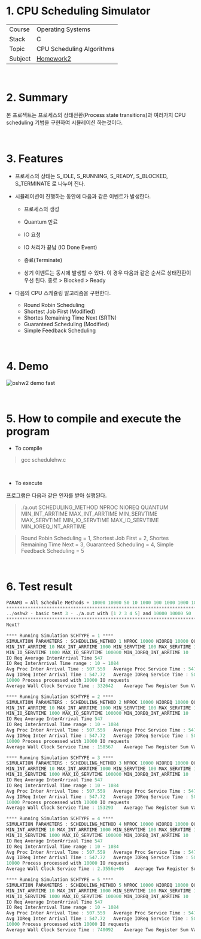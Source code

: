 # 1. CPU Scheduling Simulator

|                 |                                                              |
| --------------- | ------------------------------------------------------------ |
| Course | Operating Systems |
| Stack           | C                                                            |
| Topic          | CPU Scheduling Algorithms |
| Subject | [Homework2](https://github.com/24siefil/Computer_Science/blob/main/OS/os_hw2/subject/Homework2.pdf) |

<br/>

# 2. Summary

본 프로젝트는 프로세스의 상태전환(Process state transitions)과 여러가지 CPU scheduling 기법을 구현하여 시뮬레이션 하는것이다.

<br/>

# 3. Features

* 프로세스의 상태는 S_IDLE, S_RUNNING, S_READY, S_BLOCKED, S_TERMINATE 로 나누어 진다. 

* 시뮬레이션이 진행하는 동안에 다음과 같은 이벤트가 발생한다.

  * 프로세스의 생성

  * Quantum 만료

  * IO 요청

  * IO 처리가 끝남 (IO Done Event)

  * 종료(Terminate)

  * 상기 이벤트는 동시에 발생할 수 있다. 이 경우 다음과 같은 순서로 상태전환이 우선 된다. 종료 > Blocked > Ready

* 다음의 CPU 스케쥴링 알고리즘을 구현한다.

  * Round Robin Scheduling
  * Shortest Job First (Modified)
  * Shortes Remaining Time Next (SRTN)
  * Guaranteed Scheduling (Modified)
  * Simple Feedback Scheduling

<br/>

# 4. Demo

![oshw2 demo fast](https://user-images.githubusercontent.com/83692797/138303940-e574ef64-331a-4908-9a7c-48c8a7857ae1.gif)

<br/>

# 5. How to compile and execute the program

* To compile

> gcc schedulehw.c

<br/>

* To execute

프로그램은 다음과 같은 인자를 받아 실행된다.

> ./a.out SCHEDULING_METHOD NPROC NIOREQ QUANTUM MIN_INT_ARRTIME MAX_INT_ARRTIME MIN_SERVTIME MAX_SERVTIME MIN_IO_SERVTIME MAX_IO_SERVTIME MIN_IOREQ_INT_ARRTIME

> Round Robin Scheduling = 1, Shortest Job First = 2, Shortes Remaining Time Next = 3, Guaranteed Scheduling = 4, Simple Feedback Scheduling = 5


<br/>

# 6. Test result

```c
PARAM3 = All Schedule Methods + 10000 10000 50 10 1000 100 1000 1000 100000 10
***************************************************************************
../oshw2 - basic test 3 - ./a.out with [1 2 3 4 5] and 10000 10000 50   10 1000   100 1000   1000 100000  10
***************************************************************************
Next?

**** Running Simulation SCHTYPE = 1 ****
SIMULATION PARAMETERS : SCHEDULING_METHOD 1 NPROC 10000 NIOREQ 10000 QUANTUM 50
MIN_INT_ARRTIME 10 MAX_INT_ARRTIME 1000 MIN_SERVTIME 100 MAX_SERVTIME 1000
MIN_IO_SERVTIME 1000 MAX_IO_SERVTIME 100000 MIN_IOREQ_INT_ARRTIME 10
IO Req Average InterArrival Time 547
IO Req InterArrival Time range : 10 ~ 1084
Avg Proc Inter Arrival Time : 507.559 	Average Proc Service Time : 547.798
Avg IOReq Inter Arrival Time : 547.72 	Average IOReq Service Time : 50696
10000 Process processed with 10000 IO requests
Average Wall Clock Service Time : 332642 	Average Two Register Sum Value 5.48581e+06

**** Running Simulation SCHTYPE = 2 ****
SIMULATION PARAMETERS : SCHEDULING_METHOD 2 NPROC 10000 NIOREQ 10000 QUANTUM 50
MIN_INT_ARRTIME 10 MAX_INT_ARRTIME 1000 MIN_SERVTIME 100 MAX_SERVTIME 1000
MIN_IO_SERVTIME 1000 MAX_IO_SERVTIME 100000 MIN_IOREQ_INT_ARRTIME 10
IO Req Average InterArrival Time 547
IO Req InterArrival Time range : 10 ~ 1084
Avg Proc Inter Arrival Time : 507.559 	Average Proc Service Time : 547.798
Avg IOReq Inter Arrival Time : 547.72 	Average IOReq Service Time : 50696
10000 Process processed with 10000 IO requests
Average Wall Clock Service Time : 158567 	Average Two Register Sum Value 5.48581e+06

**** Running Simulation SCHTYPE = 3 ****
SIMULATION PARAMETERS : SCHEDULING_METHOD 3 NPROC 10000 NIOREQ 10000 QUANTUM 50
MIN_INT_ARRTIME 10 MAX_INT_ARRTIME 1000 MIN_SERVTIME 100 MAX_SERVTIME 1000
MIN_IO_SERVTIME 1000 MAX_IO_SERVTIME 100000 MIN_IOREQ_INT_ARRTIME 10
IO Req Average InterArrival Time 547
IO Req InterArrival Time range : 10 ~ 1084
Avg Proc Inter Arrival Time : 507.559 	Average Proc Service Time : 547.798
Avg IOReq Inter Arrival Time : 547.72 	Average IOReq Service Time : 50696
10000 Process processed with 10000 IO requests
Average Wall Clock Service Time : 153293 	Average Two Register Sum Value 5.48581e+06

**** Running Simulation SCHTYPE = 4 ****
SIMULATION PARAMETERS : SCHEDULING_METHOD 4 NPROC 10000 NIOREQ 10000 QUANTUM 50
MIN_INT_ARRTIME 10 MAX_INT_ARRTIME 1000 MIN_SERVTIME 100 MAX_SERVTIME 1000
MIN_IO_SERVTIME 1000 MAX_IO_SERVTIME 100000 MIN_IOREQ_INT_ARRTIME 10
IO Req Average InterArrival Time 547
IO Req InterArrival Time range : 10 ~ 1084
Avg Proc Inter Arrival Time : 507.559 	Average Proc Service Time : 547.798
Avg IOReq Inter Arrival Time : 547.72 	Average IOReq Service Time : 50696
10000 Process processed with 10000 IO requests
Average Wall Clock Service Time : 2.3556e+06 	Average Two Register Sum Value 5.48581e+06

**** Running Simulation SCHTYPE = 5 ****
SIMULATION PARAMETERS : SCHEDULING_METHOD 5 NPROC 10000 NIOREQ 10000 QUANTUM 50
MIN_INT_ARRTIME 10 MAX_INT_ARRTIME 1000 MIN_SERVTIME 100 MAX_SERVTIME 1000
MIN_IO_SERVTIME 1000 MAX_IO_SERVTIME 100000 MIN_IOREQ_INT_ARRTIME 10
IO Req Average InterArrival Time 547
IO Req InterArrival Time range : 10 ~ 1084
Avg Proc Inter Arrival Time : 507.559 	Average Proc Service Time : 547.798
Avg IOReq Inter Arrival Time : 547.72 	Average IOReq Service Time : 50696
10000 Process processed with 10000 IO requests
Average Wall Clock Service Time : 740092 	Average Two Register Sum Value 5.48581e+06
```

